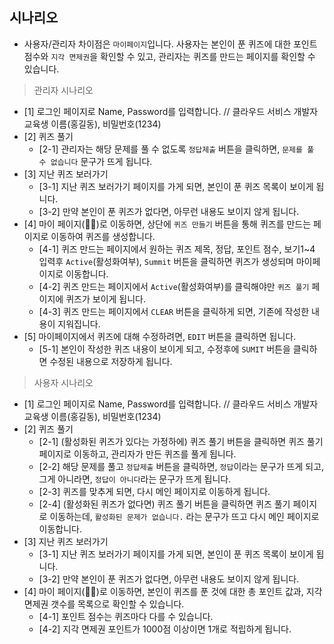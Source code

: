 ## 시나리오

* 사용자/관리자 차이점은 `마이페이지`입니다. 사용자는 본인이 푼 퀴즈에 대한 포인트 점수와 `지각 면제권`을 확인할 수 있고, 관리자는 퀴즈를 만드는 페이지를 확인할 수 있습니다.

> 관리자 시나리오

* [1] 로그인 페이지로 Name, Password를 입력합니다. // 클라우드 서비스 개발자 교육생 이름(홍길동), 비밀번호(1234)
* [2] 퀴즈 풀기
    * [2-1] 관리자는 해당 문제를 풀 수 없도록 `정답제출` 버튼을 클릭하면, `문제를 풀 수 없습니다` 문구가 뜨게 됩니다.
* [3] 지난 퀴즈 보러가기
    * [3-1] 지난 퀴즈 보러가기 페이지를 가게 되면, 본인이 푼 퀴즈 목록이 보이게 됩니다.
    * [3-2] 만약 본인이 푼 퀴즈가 없다면, 아무런 내용도 보이지 않게 됩니다.
* [4] 마이 페이지(🥷🏻)로 이동하면, 상단에 `퀴즈 만들기` 버튼을 통해 퀴즈를 만드는 페이지로 이동하여 퀴즈를 생성합니다.
    * [4-1] 퀴즈 만드는 페이지에서 원하는 퀴즈 제목, 정답, 포인트 점수, 보기1~4 입력후 `Active`(활성화여부), `Summit` 버튼을 클릭하면 퀴즈가 생성되며 마이페이지로 이동합니다.
    * [4-2] 퀴즈 만드는 페이지에서 `Active`(활성화여부)를 클릭해야만 `퀴즈 풀기` 페이지에 퀴즈가 보이게 됩니다.
    * [4-3] 퀴즈 만드는 페이지에서 `CLEAR` 버튼을 클릭하게 되면, 기존에 작성한 내용이 지워집니다.
* [5] 마이페이지에서 퀴즈에 대해 수정하려면, `EDIT` 버튼을 클릭하면 됩니다.
    * [5-1] 본인이 작성한 퀴즈 내용이 보이게 되고, 수정후에 `SUMIT` 버튼을 클릭하면 수정된 내용으로 저장하게 됩니다.


> 사용자 시나리오

* [1] 로그인 페이지로 Name, Password를 입력합니다. // 클라우드 서비스 개발자 교육생 이름(홍길동), 비밀번호(1234)
* [2] 퀴즈 풀기
    * [2-1] (활성화된 퀴즈가 있다는 가정하에) 퀴즈 풀기 버튼을 클릭하면 퀴즈 풀기 페이지로 이동하고, 관리자가 만든 퀴즈를 풀게 됩니다.
    * [2-2] 해당 문제를 풀고 `정답제출` 버튼을 클릭하면, `정답`이라는 문구가 뜨게 되고, 그게 아니라면, `정답이 아니다`라는 문구가 뜨게 됩니다.
    * [2-3] 퀴즈를 맞추게 되면, 다시 메인 페이지로 이동하게 됩니다.
    * [2-4] (활성화된 퀴즈가 없다면) 퀴즈 풀기 버튼을 클릭하면 퀴즈 풀기 페이지로 이동하는데, `활성화된 문제가 없습니다.` 라는 문구가 뜨고 다시 메인 페이지로 이동합니다.
* [3] 지난 퀴즈 보러가기
    * [3-1] 지난 퀴즈 보러가기 페이지를 가게 되면, 본인이 푼 퀴즈 목록이 보이게 됩니다.
    * [3-2] 만약 본인이 푼 퀴즈가 없다면, 아무런 내용도 보이지 않게 됩니다.
* [4] 마이 페이지(🥷🏻)로 이동하면, 본인이 퀴즈를 푼 것에 대한 총 포인트 값과, 지각 면제권 갯수를 목록으로 확인할 수 있습니다.
    * [4-1] 포인트 점수는 퀴즈마다 다를 수 있습니다.
    * [4-2] 지각 면제권 포인트가 1000점 이상이면 1개로 적립하게 됩니다.